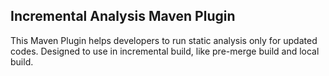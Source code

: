 ## Incremental Analysis Maven Plugin

This Maven Plugin helps developers to run static analysis only for updated codes.
Designed to use in incremental build, like pre-merge build and local build.
